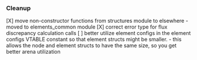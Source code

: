 ### Cleanup
[X] move non-constructor functions from structures module to elsewhere
    - moved to elements_common module
[X] correct error type for flux discrepancy calculation calls
[ ] better utilize element configs in the element configs VTABLE constant so that element structs might be smaller.
    - this allows the node and element structs to have the same size, so you get better arena utilization